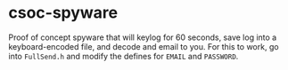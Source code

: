 # csoc-spyware

Proof of concept spyware that will keylog for 60 seconds, save log into a keyboard-encoded file, and decode and email to you.
For this to work, go into ```FullSend.h``` and modify the defines for ```EMAIL``` and ```PASSWORD```.
